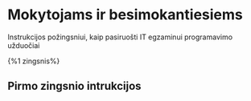 # Mokytojams ir besimokantiesiems

Instrukcijos požingsniui, kaip pasiruošti IT egzaminui programavimo užduočiai

{%1 zingsnis%}

## Pirmo zingsnio intrukcijos

